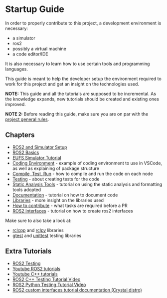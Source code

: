 # Startup Guide 

In order to properly contribute to this project, a development environment is necessary:

- a simulator
- ros2
- possibly a virtual machine
- a code editor/IDE

It is also necessary to learn how to use certain tools and programming languages.

This guide is meant to help the developer setup the environment required to work for this project and get an insight on the technologies used.

**NOTE:** This guide and all the tutorials are supposed to be incremental. As the knowledge expands, new tutorials should be created and existing ones improved.

**NOTE 2:** Before reading this guide, make sure you are on par with the [project general rules](../project-rules.md).

## Chapters

- [ROS2 and Simulator Setup](./sim_setup_tutorial.md)
- [ROS2 Basics](./ros2_tutorial.md)
- [EUFS Simulator Tutorial](./sim_tutorial.md)
- [Coding Environment](./coding_environment.md) - example of coding environment to use in VSCode, as well as explaining of package structure 
- [Compile, Test, Run](./compile-test-run.md) - how to compile and run the code on each node
- [Testing](./testing.md) - about creating tests for the code
- [Static Analysis Tools](./static_analysis_tools.md) - tutorial on using the static analysis and formatting tools adopted
- [Documentation](./documentation.md) - tutorial on how to document code
- [Libraries](./libraries.md) - more insight on the libraries used
- [How to contribute](./contribute.md) - what tasks are required before a PR
- [ROS2 Interfaces](./new_interface_tutorial.md) - tutorial on how to create ros2 interfaces

Make sure to also take a look at:

- [rclcpp](https://docs.ros2.org/latest/api/rclcpp/) and [rclpy](https://docs.ros2.org/foxy/api/rclpy/index.html) libraries
- [gtest](https://google.github.io/googletest/) and [unittest](https://docs.python.org/3/library/unittest.html) testing libraries


## Extra Tutorials

- [ROS2 Testing](https://www.youtube.com/watch?v=t2Jm1Nt49-A&t=2031s)
- [Youtube ROS2 tutorials](https://www.youtube.com/watch?v=uYW8UJZTuAg&list=PLRE44FoOoKf7NzWwxt3W2taZ7BiWyfhCp&index=6)
- [Youtube C++ tutorials](https://www.youtube.com/watch?v=18c3MTX0PK0&list=PLlrATfBNZ98dudnM48yfGUldqGD0S4FFb)
- [ROS2 C++ Testing Tutorial Video](https://www.youtube.com/watch?v=t2Jm1Nt49-A&t=2031s)
- [ROS2 Python Testing Tutorial Video](https://www.youtube.com/watch?v=h-1IhC01T1c)
- [ROS2 custom interfaces tutorial documentation (Crystal distro)](https://docs.ros.org/en/crystal/Tutorials/Custom-ROS2-Interfaces.html#create-a-new-package)
